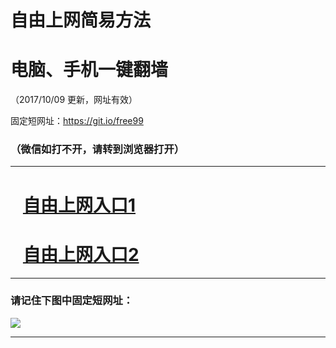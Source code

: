 ﻿# 自由上网简易方法

# 电脑、手机一键翻墙

（2017/10/09 更新，网址有效）

固定短网址：https://git.io/free99

### （微信如打不开，请转到浏览器打开）


***





# &nbsp;&nbsp; <a href="http://ft2490427930.fwq-tz-1001.info/fwqtz01.html?t=100900124256 " target="_blank">自由上网入口1</a>
# &nbsp;&nbsp; <a href="http://ft1562316636.fwq-tz-1002.info/fwqtz02.html?t=100900127597 " target="_blank">自由上网入口2</a>
***

### 请记住下图中固定短网址：

<img src="https://s3-us-west-2.amazonaws.com/fwq-1001/yjfq-20170905okok.png" /> 


***

